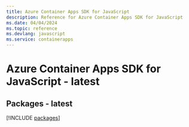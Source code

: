 ```yaml
---
title: Azure Container Apps SDK for JavaScript
description: Reference for Azure Container Apps SDK for JavaScript
ms.date: 04/04/2024
ms.topic: reference
ms.devlang: javascript
ms.service: containerapps
---
```

# Azure Container Apps SDK for JavaScript - latest
## Packages - latest
[!INCLUDE [packages](container-apps-index.md)]